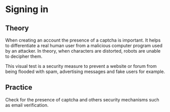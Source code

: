 # Signing in

## Theory

When creating an account the presence of a captcha is important. It helps to differentiate a real human user from a malicious computer program used by an attacker. In theory, when characters are distorted, robots are unable to decipher them.

This visual test is a security measure to prevent a website or forum from being flooded with spam, advertising messages and fake users for example.

## Practice <a id="practice"></a>

Check for the presence of captcha and others security mechanisms such as email verification.

